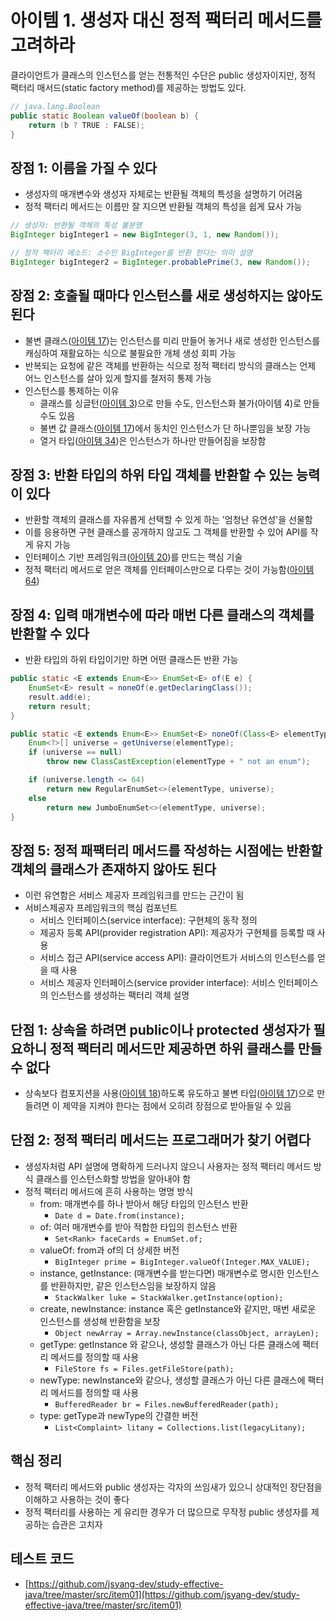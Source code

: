 # 아이템 1. 생성자 대신 정적 팩터리 메서드를 고려하라

클라이언트가 클래스의 인스턴스를 얻는 전통적인 수단은 public 생성자이지만, 정적 팩터리 매서드(static factory method)를 제공하는 방법도 있다.

```java
// java.lang.Boolean
public static Boolean valueOf(boolean b) {
    return (b ? TRUE : FALSE);
}
```

## 장점 1: 이름을 가질 수 있다

- 생성자의 매개변수와 생성자 자체로는 반환될 객체의 특성을 설명하기 어려움
- 정적 팩터리 메서드는 이름만 잘 지으면 반환될 객체의 특성을 쉽게 묘사 가능

```java
// 생성자: 반환될 객체의 특성 불분명
BigInteger bigInteger1 = new BigInteger(3, 1, new Random());

// 정적 팩터리 메소드: 소수인 BigInteger를 반환 한다는 의미 설명
BigInteger bigInteger2 = BigInteger.probablePrime(3, new Random());
```

## 장점 2: 호출될 때마다 인스턴스를 새로 생성하지는 않아도 된다

- 불변 클래스([아이템 17](item_17.md))는 인스턴스를 미리 만들어 놓거나 새로 생성한 인스턴스를 캐싱하여 재활요하는 식으로 불필요한 개체 생성 회피 가능
- 반복되는 요청에 같은 객체를 반환하는 식으로 정적 팩터리 방식의 클래스는 언제 어느 인스턴스를 살아 있게 할지를 철저히 통제 가능
- 인스턴스를 통제하는 이유
  - 클래스를 싱글턴([아이템 3](item_03.md))으로 만들 수도, 인스턴스화 불가(아이템 4)로 만들 수도 있음
  - 불변 값 클래스([아이템 17](item_17.md))에서 동치인 인스턴스가 단 하나뿐임을 보장 가능
  - 열거 타입([아이템 34](item_34.md))은 인스턴스가 하나만 만들어짐을 보장함

## 장점 3: 반환 타입의 하위 타입 객체를 반환할 수 있는 능력이 있다

- 반환할 객체의 클래스를 자유롭게 선택할 수 있게 하는 '엄청난 유연성'을 선물함
- 이를 응용하면 구현 클래스를 공개하지 않고도 그 객체를 반환할 수 있어 API를 작게 유지 가능
- 인터페이스 기반 프레임워크([아이템 20](item_20.md))를 만드는 핵심 기술
- 정적 팩터리 메서드로 얻은 객체를 인터페이스만으로 다루는 것이 가능함([아이템 64](item_64.md))

## 장점 4: 입력 매개변수에 따라 매번 다른 클래스의 객체를 반환할 수 있다

- 반환 타입의 하위 타입이기만 하면 어떤 클래스든 반환 가능

```java
public static <E extends Enum<E>> EnumSet<E> of(E e) {
    EnumSet<E> result = noneOf(e.getDeclaringClass());
    result.add(e);
    return result;
}

public static <E extends Enum<E>> EnumSet<E> noneOf(Class<E> elementType) {
    Enum<?>[] universe = getUniverse(elementType);
    if (universe == null)
        throw new ClassCastException(elementType + " not an enum");

    if (universe.length <= 64)
        return new RegularEnumSet<>(elementType, universe);
    else
        return new JumboEnumSet<>(elementType, universe);
}
```

## 장점 5: 정적 패팩터리 메서드를 작성하는 시점에는 반환할 객체의 클래스가 존재하지 않아도 된다

- 이런 유연함은 서비스 제공자 프레임워크를 만드는 근간이 됨
- 서비스제공자 프레임워크의 핵심 컴포넌트
  - 서비스 인터페이스(service interface): 구현체의 동작 정의
  - 제공자 등록 API(provider registration API): 제공자가 구현체를 등록할 때 사용
  - 서비스 접근 API(service access API): 클라이언트가 서비스의 인스턴스를 얻을 때 사용
  - 서비스 제공자 인터페이스(service provider interface): 서비스 인터페이스의 인스턴스를 생성하는 팩터리 객체 설명

## 단점 1: 상속을 하려면 public이나 protected 생성자가 필요하니 정적 팩터리 메서드만 제공하면 하위 클래스를 만들 수 없다

- 상속보다 컴포지션을 사용([아이템 18](item_18.md))하도록 유도하고 불변 타입([아이템 17](item_17.md))으로 만들려면 이 제약을 지켜야 한다는 점에서 오히려 장점으로 받아들일 수 있음

## 단점 2: 정적 팩터리 메서드는 프로그래머가 찾기 어렵다

- 생성자처럼 API 설명에 명확하게 드러나지 않으니 사용자는 정적 팩터리 메서드 방식 클래스를 인스턴스화할 방법을 알아내야 함
- 정적 팩터리 메서드에 흔히 사용하는 명명 방식
  - from: 매개변수를 하나 받아서 해당 타입의 인스턴스 반환
    - `Date d = Date.from(instance);`
  - of: 여러 매개변수를 받아 적합한 타입의 힌스턴스 반환
    - `Set<Rank> faceCards = EnumSet.of;`
  - valueOf: from과 of의 더 상세한 버전
    - `BigInteger prime = BigInteger.valueOf(Integer.MAX_VALUE);`
  - instance, getInstance: (매개변수를 받는다면) 매개변수로 명시한 인스턴스를 반환하지만, 같은 인스턴스임을 보장하지 않음
    - `StackWalker luke = StackWalker.getInstance(option);`
  - create, newInstance: instance 혹은 getInstance와 같지만, 매번 새로운 인스턴스를 생성해 반환함을 보장
    - `Object newArray = Array.newInstance(classObject, arrayLen);`
  - getType: getInstance 와 같으나, 생성할 클래스가 아닌 다른 클래스에 팩터리 메서드를 정의할 때 사용
    - `FileStore fs = Files.getFileStore(path);`
  - newType: newInstance와 같으나, 생성할 클래스가 아닌 다른 클래스에 팩터리 메서드를 정의할 때 사용
    - `BufferedReader br = Files.newBufferedReader(path);`
  - type: getType과 newType의 간결한 버전
    - `List<Complaint> litany = Collections.list(legacyLitany);`

## 핵심 정리

- 정적 팩터리 메서드와 public 생성자는 각자의 쓰임새가 있으니 상대적인 장단점을 이해하고 사용하는 것이 좋다
- 정적 팩터리를 사용하는 게 유리한 경우가 더 많으므로 무작정 public 생성자를 제공하는 습관은 고치자

## 테스트 코드

- [https://github.com/jsyang-dev/study-effective-java/tree/master/src/item01](https://github.com/jsyang-dev/study-effective-java/tree/master/src/item01)
